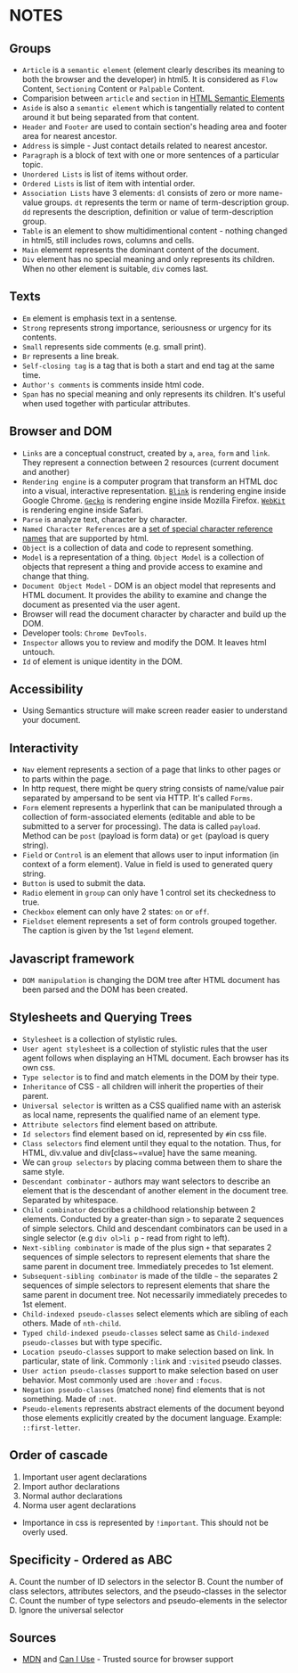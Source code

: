 # NOTES

## Groups

- `Article` is a `semantic element` (element clearly describes its meaning to both the browser and the developer) in html5. It is considered as `Flow` Content, `Sectioning` Content or `Palpable` Content.
- Comparision between `article` and `section` in [HTML Semantic Elements](https://www.w3schools.com/html/html5_semantic_elements.asp)
- `Aside` is also a `semantic element` which is tangentially related to content around it but being separated from that content.
- `Header` and `Footer` are used to contain section's heading area and footer area for nearest ancestor.
- `Address` is simple - Just contact details related to nearest ancestor.
- `Paragraph` is a block of text with one or more sentences of a particular topic.
- `Unordered Lists` is list of items without order.
- `Ordered Lists` is list of item with intential order.
- `Association Lists` have 3 elements: `dl` consists of zero or more name-value groups. `dt` represents the term or name of term-description group. `dd` represents the description, definition or value of term-description group.
- `Table` is an element to show multidimentional content - nothing changed in html5, still includes rows, columns and cells.
- `Main` elememt represents the dominant content of the document.
- `Div` element has no special meaning and only represents its children. When no other element is suitable, `div` comes last.

## Texts

- `Em` element is emphasis text in a sentense.
- `Strong` represents strong importance, seriousness or urgency for its contents.
- `Small` represents side comments (e.g. small print).
- `Br` represents a line break.
- `Self-closing tag` is a tag that is both a start and end tag at the same time.
- `Author's comments` is comments inside html code.
- `Span` has no special meaning and only represents its children. It's useful when used together with particular attributes.

## Browser and DOM

- `Links` are a conceptual construct, created by `a`, `area`, `form` and `link`. They represent a connection between 2 resources (current document and another)
- `Rendering engine` is a computer program that transform an HTML doc into a visual, interactive representation. [`Blink`](https://www.chromium.org/blink/) is rendering engine inside Google Chrome. [`Gecko`](https://firefox-source-docs.mozilla.org/overview/gecko.html) is rendering engine inside Mozilla Firefox. [`WebKit`](https://webkit.org/) is rendering engine inside Safari.
- `Parse` is analyze text, character by character.
- `Named Character References` are a [set of special character reference names](https://html.spec.whatwg.org/multipage/named-characters.html) that are supported by html.
- `Object` is a collection of data and code to represent something.
- `Model` is a representation of a thing. `Object Model` is a collection of objects that represent a thing and provide access to examine and change that thing.
- `Document Object Model` - DOM is an object model that represents and HTML document. It provides the ability to examine and change the document as presented via the user agent.
- Browser will read the document character by character and build up the DOM.
- Developer tools: `Chrome DevTools`.
- `Inspector` allows you to review and modify the DOM. It leaves html untouch.
- `Id` of element is unique identity in the DOM.

## Accessibility
- Using Semantics structure will make screen reader easier to understand your document.

## Interactivity
- `Nav` element represents a section of a page that links to other pages or to parts within the page.
- In http request, there might be query string consists of name/value pair separated by ampersand to be sent via HTTP. It's called `Forms`.
- `Form` element represents a hyperlink that can be manipulated through a collection of form-associated elements (editable and able to be submitted to a server for processing). The data is called `payload`. Method can be `post` (payload is form data) or `get` (payload is query string).
- `Field` or `Control` is an element that allows user to input information (in context of a form element). Value in field is used to generated query string.
- `Button` is used to submit the data.
- `Radio` element in `group` can only have 1 control set its checkedness to true.
- `Checkbox` element can only have 2 states: `on` or `off`.
- `Fieldset` element represents a set of form controls grouped together. The caption is given by the 1st `legend` element.

## Javascript framework
- `DOM manipulation` is changing the DOM tree after HTML document has been parsed and the DOM has been created.

## Stylesheets and Querying Trees
- `Stylesheet` is a collection of stylistic rules.
- `User agent stylesheet` is a collection of stylistic rules that the user agent follows when displaying an HTML document. Each browser has its own css.
- `Type selector` is to find and match elements in the DOM by their type.
- `Inheritance` of CSS - all children will inherit the properties of their parent.
- `Universal selector` is written as a CSS qualified name with an asterisk as local name, represents the qualified name of an element type.
- `Attribute selectors` find element based on attribute.
- `Id selectors` find element based on id, represented by `#`in css file.
- `Class selectors` find element until they equal to the notation. Thus, for HTML, div.value and div[class~=value] have the same meaning.
- We can `group selectors` by placing comma between them to share the same style.
- `Descendant combinator` - authors may want selectors to describe an element that is the descendant of another element in the document tree. Separated by whitespace.
- `Child combinator` describes a childhood relationship between 2 elements. Conducted by a greater-than sign `>` to separate 2 sequences of simple selectors. Child and descendant combinators can be used in a single selector (e.g `div ol>li p` - read from right to left).
- `Next-sibling combinator` is made of the plus sign `+` that separates 2 sequences of simple selectors to represent elements that share the same parent in document tree. Immediately precedes to 1st element.
- `Subsequent-sibling combinator` is made of the tildle `~` the separates 2 sequences of simple selectors to represent elements that share the same parent in document tree. Not necessarily immediately precedes to 1st element.
- `Child-indexed pseudo-classes` select elements which are sibling of each others. Made of `nth-child`.
- `Typed child-indexed pseudo-classes` select same as `Child-indexed pseudo-classes` but with type specific.
- `Location pseudo-classes` support to make selection based on link. In particular, state of link. Commonly `:link` and `:visited` pseudo classes.
- `User action pseudo-classes` support to make selection based on user behavior. Most commonly used are `:hover` and `:focus`.
- `Negation pseudo-classes` (matched none) find elements that is not something. Made of `:not`.
- `Pseudo-elements` represents abstract elements of the document beyond those elements explicitly created by the document language. Example: `::first-letter`.

## Order of cascade
1. Important user agent declarations
2. Import author declarations
3. Normal author declarations
4. Norma user agent declarations

- Importance in css is represented by `!important`. This should not be overly used.

## Specificity - Ordered as ABC
A. Count the number of ID selectors in the selector
B. Count the number of class selectors, attributes selectors, and the pseudo-classes in the selector
C. Count the number of type selectors and pseudo-elements in the selector
D. Ignore the universal selector



## Sources
- [MDN](https://developer.mozilla.org/en-US/) and [Can I Use](https://caniuse.com/) - Trusted source for browser support